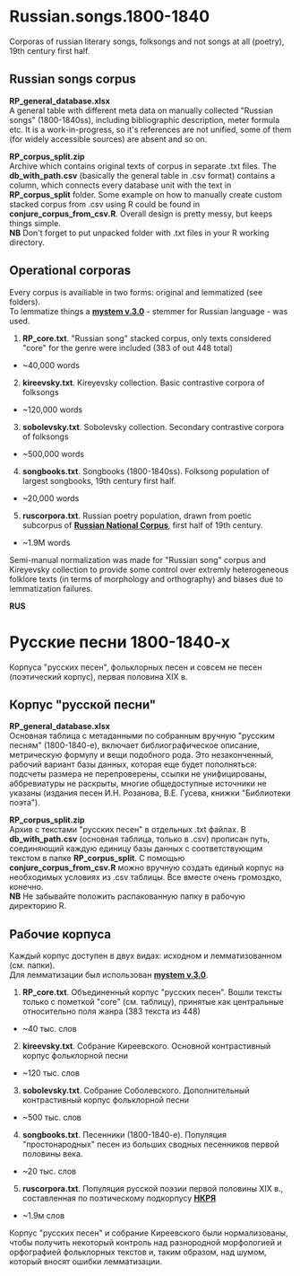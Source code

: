 # Russian.songs.1800-1840
Corporas of russian literary songs, folksongs and not songs at all (poetry), 19th century first half.

## Russian songs corpus

**RP_general_database.xlsx**  
A general table with different meta data on manually collected "Russian songs" (1800-1840ss), including bibliographic description, meter formula etc. It is a work-in-progress, so it's  references are not unified, some of them (for widely accessible sources) are absent and so on.

**RP_corpus_split.zip**  
Archive which contains original texts of corpus in separate .txt files. The **db_with_path.csv** (basically the general table in .csv format) contains a column, which connects every database unit with the text in **RP_corpus_split** folder. Some example on how to manually create custom stacked corpus from .csv using R could be found in **conjure_corpus_from_csv.R**. Overall design is pretty messy, but keeps things simple.  
**NB** Don't forget to put unpacked folder with .txt files in your R working directory.

## Operational corporas

Every corpus is availiable in two forms: original and lemmatized (see folders).   
To lemmatize things a [**mystem v.3.0**](https://tech.yandex.ru/mystem/) - stemmer for Russian language - was used.

1. **RP_core.txt**. "Russian song" stacked corpus, only texts considered "core" for the genre were included (383 of out 448 total)
  * ~40,000 words
2. **kireevsky.txt**. Kireyevsky collection. Basic contrastive corpora of folksongs
  * ~120,000 words
3. **sobolevsky.txt**. Sobolevsky collection. Secondary contrastive corpora of folksongs
  * ~500,000 words
4. **songbooks.txt**. Songbooks (1800-1840ss). Folksong population of largest songbooks, 19th century first half.
  * ~20,000 words
5. **ruscorpora.txt**. Russian poetry population, drawn from poetic subcorpus of [**Russian National Corpus**](http://ruscorpora.ru/search-poetic.html), first half of 19th century.
  * ~1.9M words

Semi-manual normalization was made for "Russian song" corpus and Kireyevsky collection to provide some control over extremly heterogeneous folklore texts (in terms of morphology and orthography) and biases due to lemmatization failures. 


**RUS**

# Русские песни 1800-1840-х

Корпуса "русских песен", фольклорных песен и совсем не песен (поэтический корпус), первая половина XIX в.

## Корпус "русской песни"

**RP_general_database.xlsx**  
Основная таблица с метаданными по собранным вручную "русским песням" (1800-1840-е), включает библиографическое описание, метрическую формулу и вещи подобного рода. Это незаконченный, рабочий вариант базы данных, которая еще будет пополняться: подсчеты размера не перепроверены, ссылки не унифицированы, аббревиатуры не раскрыты, многие общедоступные источники не указаны (издания песен И.Н. Розанова, В.Е. Гусева, книжки "Библиотеки поэта").

**RP_corpus_split.zip**  
Архив с текстами "русских песен" в отдельных .txt файлах. В **db_with_path.csv** (основная таблица, только в .csv) прописан путь, соединяющий каждую единицу базы данных с соответствующим текстом в папке **RP_corpus_split**. С помощью **conjure_corpus_from_csv.R** можно вручную создать единый корпус на необходимых условиях из .csv таблицы. Все вместе очень громоздко, конечно.  
**NB** Не забывайте положить распакованную папку в рабочую директорию R.

## Рабочие корпуса

Каждый корпус доступен в двух видах: исходном и лемматизованном (см. папки).  
Для лемматизации был использован [**mystem v.3.0**](https://tech.yandex.ru/mystem/).

1. **RP_core.txt**. Объединенный корпус "русских песен". Вошли тексты только с пометкой "core" (см. таблицу), принятые как центральные относительно поля жанра (383 текста из 448)
  * ~40 тыс. слов
2. **kireevsky.txt**. Собрание Киреевского. Основной контрастивный корпус фольклорной песни
  * ~120 тыс. слов
3. **sobolevsky.txt**. Собрание Соболевского. Дополнительный контрастивный корпус фольклорной песни
  * ~500 тыс. слов
4. **songbooks.txt**. Песенники (1800-1840-е). Популяция "простонародных" песен из больших сводных песенников первой половины века.
  * ~20 тыс. слов
5. **ruscorpora.txt**. Популяция русской поэзии первой половины XIX в., составленная по поэтическому подкорпусу [**НКРЯ**](http://ruscorpora.ru/search-poetic.html) 
  * ~1.9м слов

Корпус "русских песен" и собрание Киреевского были нормализованы, чтобы получить некоторый контроль над разнородной морфологией и орфографией фольклорных текстов и, таким образом, над шумом, который вносят ошибки лемматизации.
